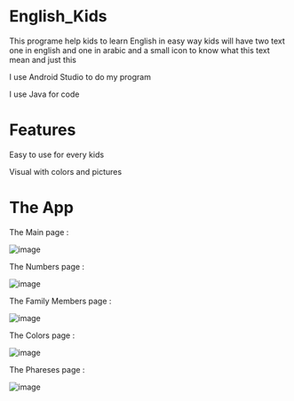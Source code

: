 # English_Kids
This programe help kids to learn English in easy way kids will have two text one in english and one in arabic and a small icon to know what this text mean and just this  


I use Android Studio to do my program 

I use Java for code 


# Features
Easy to use for every kids 

Visual with colors and pictures

# The App 

The Main page :

![image](https://user-images.githubusercontent.com/65377497/221171679-4740b6f3-4ff6-480d-b736-304f8fb66e4d.png)


The Numbers page : 

![image](https://user-images.githubusercontent.com/65377497/221171997-29ea8e40-2e1a-4393-ae1b-45a6c1675472.png)


The Family Members page : 

![image](https://user-images.githubusercontent.com/65377497/221172080-8005bab6-eb67-47a5-a6bb-87cf9a11c365.png)


The Colors page : 

![image](https://user-images.githubusercontent.com/65377497/221172221-bf295d3c-a104-447e-9aa7-ed698f34214a.png)

The Phareses page : 

![image](https://user-images.githubusercontent.com/65377497/221172403-6a385793-c8bf-4fa1-b8c7-d5f5a4b6b332.png)




